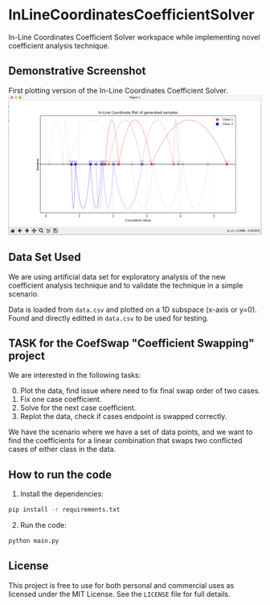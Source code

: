 # InLineCoordinatesCoefficientSolver

In-Line Coordinates Coefficient Solver workspace while implementing novel coefficient analysis technique.

## Demonstrative Screenshot

First plotting version of the In-Line Coordinates Coefficient Solver.
![Demo 1](screenshots/demo1.png)

## Data Set Used

We are using artificial data set for exploratory analysis of the new coefficient analysis technique and to validate the technique in a simple scenario.

Data is loaded from `data.csv` and plotted on a 1D subspace (x-axis or y=0). Found and directly editted in `data.csv` to be used for testing.

## TASK for the CoefSwap "Coefficient Swapping" project

We are interested in the following tasks:

0. Plot the data, find issue where need to fix final swap order of two cases.
1. Fix one case coefficient.
2. Solve for the next case coefficient.
3. Replot the data, check if cases endpoint is swapped correctly.

We have the scenario where we have a set of data points, and we want to find the coefficients for a linear combination that swaps two conflicted cases of either class in the data.

## How to run the code

1. Install the dependencies:

```bash
pip install -r requirements.txt
```

2. Run the code:

```bash
python main.py
```

## License

This project is free to use for both personal and commercial uses as licensed under the MIT License. See the `LICENSE` file for full details.

